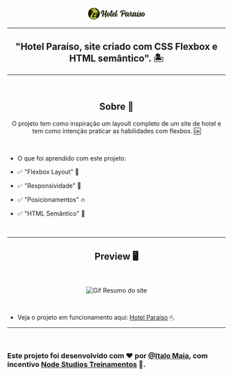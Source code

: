 <p align="center">
      <img src="./assets/imgs/logo.png" width="30%" alt="Awax Logo"/>
</p>

---

<h2 align="center">"Hotel Paraíso, site criado com CSS Flexbox e HTML semântico". 🏝</h1>

---

<br>

<h2 align="center">Sobre 📖</h2>
   
   <p align="center">
      O projeto tem como inspiração um layoult completo de um site de hotel e tem como intenção praticar as habilidades com flexbox. 🆗
   </p>


<br>

- O que foi aprendido com este projeto:

- ✅ "Flexbox Layout" 👀
- ✅ "Responsividade" 📌
- ✅ "Posicionamentos" 🔥
- ✅ "HTML Semântico" 🚀

<br>

---

<h2 align="center">Preview 🖥️</h2>

<br>

   <p align="center">
      <img src="assets/imgs/giff.gif"  alt="Gif Resumo do site"/>
   </p>

<br>

   * Veja o projeto em funcionamento aqui: [Hotel Paraíso](https://italo-maia.github.io/projeto-hotel-paraiso/) 🖱.

---

<br>

### Este projeto foi desenvolvido com ❤️ por **[@Italo Maia](https://www.linkedin.com/in/italo-barbosa-maia-8b98b822a/)**, com incentivo **[Node Studios Treinamentos](https://www.linkedin.com/company/node-studio-treinamentos/)** 💜. <br>


<br>